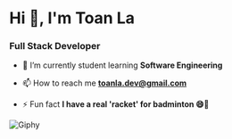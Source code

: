 <h1>Hi 👋, I'm Toan La</h1>

<h3>Full Stack Developer</h3>

- 🌱 I’m currently student learning **Software Engineering**

- 📫 How to reach me **toanla.dev@gmail.com**

- ⚡ Fun fact **I have a real 'racket' for badminton 😄🏸**

<img src="https://github.com/toanla05/toanla05/assets/134460591/707fb157-74b8-47c5-90c6-573363dddb41" alt="Giphy">
